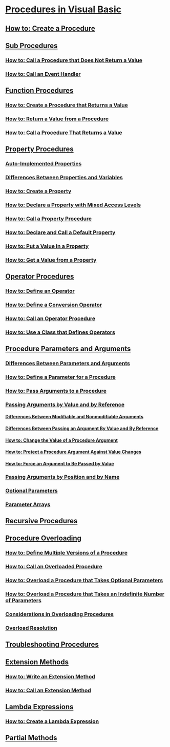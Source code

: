 # [Procedures in Visual Basic](procedures.md)
## [How to: Create a Procedure](visual-basic/programming-guide/language-features/procedures/how-to-create-a-procedure.md)
## [Sub Procedures](visual-basic/programming-guide/language-features/procedures/sub-procedures.md)
### [How to: Call a Procedure that Does Not Return a Value](visual-basic/programming-guide/language-features/procedures/how-to-call-a-procedure-that-does-not-return-a-value.md)
### [How to: Call an Event Handler](visual-basic/programming-guide/language-features/procedures/how-to-call-an-event-handler.md)
## [Function Procedures](visual-basic/programming-guide/language-features/procedures/function-procedures.md)
### [How to: Create a Procedure that Returns a Value](visual-basic/programming-guide/language-features/procedures/how-to-create-a-procedure-that-returns-a-value.md)
### [How to: Return a Value from a Procedure](visual-basic/programming-guide/language-features/procedures/how-to-return-a-value-from-a-procedure.md)
### [How to: Call a Procedure That Returns a Value](visual-basic/programming-guide/language-features/procedures/how-to-call-a-procedure-that-returns-a-value.md)
## [Property Procedures](visual-basic/programming-guide/language-features/procedures/property-procedures.md)
### [Auto-Implemented Properties](visual-basic/programming-guide/language-features/procedures/auto-implemented-properties.md)
### [Differences Between Properties and Variables](visual-basic/programming-guide/language-features/procedures/differences-between-properties-and-variables.md)
### [How to: Create a Property](visual-basic/programming-guide/language-features/procedures/how-to-create-a-property.md)
### [How to: Declare a Property with Mixed Access Levels](visual-basic/programming-guide/language-features/procedures/how-to-declare-a-property-with-mixed-access-levels.md)
### [How to: Call a Property Procedure](visual-basic/programming-guide/language-features/procedures/how-to-call-a-property-procedure.md)
### [How to: Declare and Call a Default Property](visual-basic/programming-guide/language-features/procedures/how-to-declare-and-call-a-default-property.md)
### [How to: Put a Value in a Property](visual-basic/programming-guide/language-features/procedures/how-to-put-a-value-in-a-property.md)
### [How to: Get a Value from a Property](visual-basic/programming-guide/language-features/procedures/how-to-get-a-value-from-a-property.md)
## [Operator Procedures](visual-basic/programming-guide/language-features/procedures/operator-procedures.md)
### [How to: Define an Operator](visual-basic/programming-guide/language-features/procedures/how-to-define-an-operator.md)
### [How to: Define a Conversion Operator](visual-basic/programming-guide/language-features/procedures/how-to-define-a-conversion-operator.md)
### [How to: Call an Operator Procedure](visual-basic/programming-guide/language-features/procedures/how-to-call-an-operator-procedure.md)
### [How to: Use a Class that Defines Operators](visual-basic/programming-guide/language-features/procedures/how-to-use-a-class-that-defines-operators.md)
## [Procedure Parameters and Arguments](visual-basic/programming-guide/language-features/procedures/procedure-parameters-and-arguments.md)
### [Differences Between Parameters and Arguments](visual-basic/programming-guide/language-features/procedures/differences-between-parameters-and-arguments.md)
### [How to: Define a Parameter for a Procedure](visual-basic/programming-guide/language-features/procedures/how-to-define-a-parameter-for-a-procedure.md)
### [How to: Pass Arguments to a Procedure](visual-basic/programming-guide/language-features/procedures/how-to-pass-arguments-to-a-procedure.md)
### [Passing Arguments by Value and by Reference](visual-basic/programming-guide/language-features/procedures/passing-arguments-by-value-and-by-reference.md)
#### [Differences Between Modifiable and Nonmodifiable Arguments](visual-basic/programming-guide/language-features/procedures/differences-between-modifiable-and-nonmodifiable-arguments.md)
#### [Differences Between Passing an Argument By Value and By Reference](visual-basic/programming-guide/language-features/procedures/differences-between-passing-an-argument-by-value-and-by-reference.md)
#### [How to: Change the Value of a Procedure Argument](visual-basic/programming-guide/language-features/procedures/how-to-change-the-value-of-a-procedure-argument.md)
#### [How to: Protect a Procedure Argument Against Value Changes](visual-basic/programming-guide/language-features/procedures/how-to-protect-a-procedure-argument-against-value-changes.md)
#### [How to: Force an Argument to Be Passed by Value](visual-basic/programming-guide/language-features/procedures/how-to-force-an-argument-to-be-passed-by-value.md)
### [Passing Arguments by Position and by Name](visual-basic/programming-guide/language-features/procedures/passing-arguments-by-position-and-by-name.md)
### [Optional Parameters](visual-basic/programming-guide/language-features/procedures/optional-parameters.md)
### [Parameter Arrays](visual-basic/programming-guide/language-features/procedures/parameter-arrays.md)
## [Recursive Procedures](visual-basic/programming-guide/language-features/procedures/recursive-procedures.md)
## [Procedure Overloading](visual-basic/programming-guide/language-features/procedures/procedure-overloading.md)
### [How to: Define Multiple Versions of a Procedure](visual-basic/programming-guide/language-features/procedures/how-to-define-multiple-versions-of-a-procedure.md)
### [How to: Call an Overloaded Procedure](visual-basic/programming-guide/language-features/procedures/how-to-call-an-overloaded-procedure.md)
### [How to: Overload a Procedure that Takes Optional Parameters](visual-basic/programming-guide/language-features/procedures/how-to-overload-a-procedure-that-takes-optional-parameters.md)
### [How to: Overload a Procedure that Takes an Indefinite Number of Parameters](visual-basic/programming-guide/language-features/procedures/how-to-overload-a-procedure-that-takes-an-indefinite-number-of-parameters.md)
### [Considerations in Overloading Procedures](visual-basic/programming-guide/language-features/procedures/considerations-in-overloading-procedures.md)
### [Overload Resolution](visual-basic/programming-guide/language-features/procedures/overload-resolution.md)
## [Troubleshooting Procedures](visual-basic/programming-guide/language-features/procedures/troubleshooting-procedures.md)
## [Extension Methods](visual-basic/programming-guide/language-features/procedures/extension-methods.md)
### [How to: Write an Extension Method](visual-basic/programming-guide/language-features/procedures/how-to-write-an-extension-method.md)
### [How to: Call an Extension Method](visual-basic/programming-guide/language-features/procedures/how-to-call-an-extension-method.md)
## [Lambda Expressions](visual-basic/programming-guide/language-features/procedures/lambda-expressions.md)
### [How to: Create a Lambda Expression](visual-basic/programming-guide/language-features/procedures/how-to-create-a-lambda-expression.md)
## [Partial Methods](visual-basic/programming-guide/language-features/procedures/partial-methods.md)
